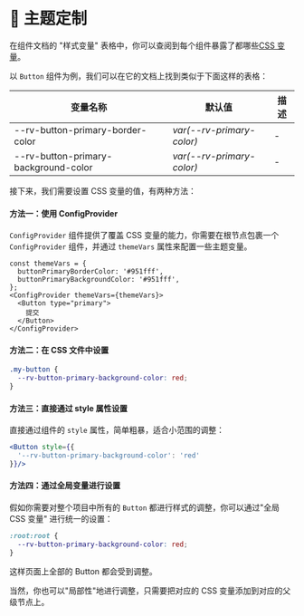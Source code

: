 # 🎨 主题定制

在组件文档的 "样式变量" 表格中，你可以查阅到每个组件暴露了都哪些[CSS 变量](https://developer.mozilla.org/zh-CN/docs/Web/CSS/Using_CSS_custom_properties)。

以 `Button` 组件为例，我们可以在它的文档上找到类似于下面这样的表格：

| 变量名称                             | 默认值                    | 描述 |
| ------------------------------------ | ------------------------- | ---- |
| --rv-button-primary-border-color     | _var(--rv-primary-color)_ | -    |
| --rv-button-primary-background-color | _var(--rv-primary-color)_ | -    |

接下来，我们需要设置 CSS 变量的值，有两种方法：

#### 方法一：使用 ConfigProvider

`ConfigProvider` 组件提供了覆盖 CSS 变量的能力，你需要在根节点包裹一个 `ConfigProvider` 组件，并通过 `themeVars` 属性来配置一些主题变量。

```tsx | pure
const themeVars = {
  buttonPrimaryBorderColor: '#951fff',
  buttonPrimaryBackgroundColor: '#951fff',
};
<ConfigProvider themeVars={themeVars}>
  <Button type="primary">
    提交
  </Button>
</ConfigProvider>
```

#### 方法二：在 CSS 文件中设置

```css
.my-button {
  --rv-button-primary-background-color: red;
}
```

#### 方法三：直接通过 style 属性设置

直接通过组件的 `style` 属性，简单粗暴，适合小范围的调整：

```jsx | pure
<Button style={{
  '--rv-button-primary-background-color': 'red'
}}/>
```

#### 方法四：通过全局变量进行设置

假如你需要对整个项目中所有的 `Button` 都进行样式的调整，你可以通过"全局 CSS 变量" 进行统一的设置：

```css
:root:root {
  --rv-button-primary-background-color: red;
}
```

这样页面上全部的 Button 都会受到调整。

当然，你也可以"局部性"地进行调整，只需要把对应的 CSS 变量添加到对应的父级节点上。
